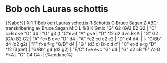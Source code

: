 # Bob och Lauras schottis

{%abc%}
X:1
T:Bob och Lauras schottis
R:Schottis
C:Bruce Sagan
Z:ABC-transkribering av Bruce Sagan
M:C
L:1/8
K:Gmix
"G" G2 (GA) B2 G2 | "C" c>B c<e "D" d4 | "G" g3 (f "C"e>)f "A" g<e | "D" ^f2 d2 d>c B<A |
"G" G2 (GA) B2 G2 | "A" ^c>B c<e "D" d4 | "A" ^c2 cd e2 c2 | "D" d4 d4 :|
|: "G/Bb" d4 (d2 g2) | "F" f>e f<g "G/D" d4 | "G" (d3 c) B>c d<f | "C" e>d e<g "D" ^f2 (3(def) |
"G/Bb" g4 (d2 g2) | "F/C" f>e e<c "G" d4 | "G" d2 cB "F" A>G F<A | "G" G4 G4 :|
{%endabc%}
